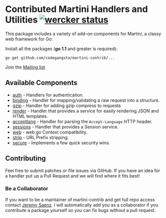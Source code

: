 # Contributed Martini Handlers and Utilities [![wercker status](https://app.wercker.com/status/6e73d91b3a2bdb85a74cd61d380248d7 "wercker status")](https://app.wercker.com/project/bykey/6e73d91b3a2bdb85a74cd61d380248d7)

This package includes a variety of add-on components for Martini, a classy web framework for Go:

Install all the packages (**go 1.1** and greater is required):
~~~
go get github.com/codegangsta/martini-contrib/...
~~~

Join the [Mailing list](https://groups.google.com/forum/#!forum/martini-go)

## Available Components
* [auth](https://github.com/codegangsta/martini-contrib/tree/master/auth) - Handlers for authentication.
* [binding](https://github.com/codegangsta/martini-contrib/tree/master/binding) - Handler for mapping/validating a raw request into a structure.
* [gzip](https://github.com/codegangsta/martini-contrib/tree/master/gzip) - Handler for adding gzip compress to requests
* [render](https://github.com/codegangsta/martini-contrib/tree/master/render) - Handler that provides a service for easily rendering JSON and HTML templates.
* [acceptlang](https://github.com/codegangsta/martini-contrib/tree/master/acceptlang) - Handler for parsing the `Accept-Language` HTTP header.
* [sessions](https://github.com/codegangsta/martini-contrib/tree/master/sessions) - Handler that provides a Session service.
* [web](https://github.com/codegangsta/martini-contrib/tree/master/web) - web.go Context compatibility.
* [strip](https://github.com/codegangsta/martini-contrib/tree/master/strip) - URL Prefix stripping.
* [secure](https://github.com/codegangsta/martini-contrib/tree/master/secure) - Implements a few quick security wins.

## Contributing
Feel free to submit patches or file issues via GitHub. If you have an idea for a handler put up a Pull Request and we will find where it fits best!

### Be a Collaborator
If you want to be a maintainer of martini-contrib and get full repo access contact [Jeremy Saenz](http://github.com/codegangsta). I will automatically add you as a collaborator if you contribute a package yourself so you can fix bugs without a pull request.
